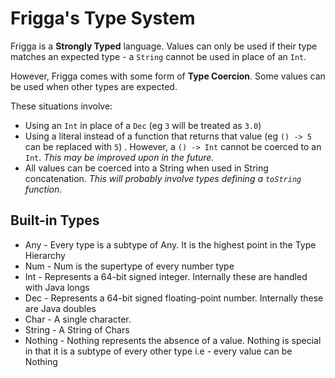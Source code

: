 # Frigga's Type System

Frigga is a **Strongly Typed** language. Values can only be used if their type matches
an expected type - a `String` cannot be used in place of an `Int`.

However, Frigga comes with some form of **Type Coercion**. 
Some values can be used when other types are expected.

These situations involve: 
* Using an `Int` in place of a `Dec` (eg `3` will be treated as `3.0`)
* Using a literal instead of a function that returns that value (eg `() -> 5` can be replaced with `5`)
. However, a `() -> Int` cannot be coerced to an `Int`. *This may be improved upon in the future.*
* All values can be coerced into a String when used in String concatenation. *This will probably involve types defining a `toString`  function*.

## Built-in Types
* Any - Every type is a subtype of Any. It is the highest point in the Type Hierarchy
* Num - Num is the supertype of every number type
* Int - Represents a 64-bit signed integer. Internally these are handled with Java longs
* Dec - Represents a 64-bit signed floating-point number. Internally these are Java doubles
* Char - A single character.
* String - A String of Chars
* Nothing - Nothing represents the absence of a value. Nothing is special in that it is a subtype of every other type
i.e - every value can be Nothing
